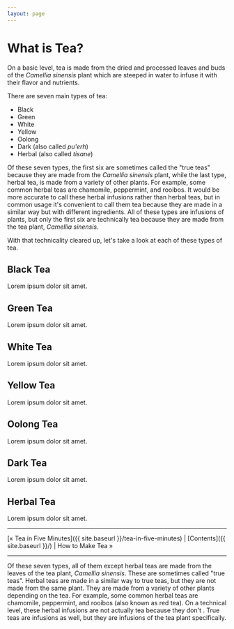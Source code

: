 ```yaml
---
layout: page
---
```


# What is Tea?

On a basic level, tea is made from the dried and processed leaves and buds of the *Camellia sinensis* plant which are steeped in water to infuse it with their flavor and nutrients.

There are seven main types of tea:

* Black
* Green
* White
* Yellow
* Oolong
* Dark (also called *pu'erh*)
* Herbal (also called *tisane*)

Of these seven types, the first six are sometimes called the "true teas" because they are made from the *Camellia sinensis* plant, while the last type, herbal tea, is made from a variety of other plants. For example, some common herbal teas are chamomile, peppermint, and rooibos. It would be more accurate to call these herbal infusions rather than herbal teas, but in common usage it's convenient to call them tea because they are made in a similar way but with different ingredients. All of these types are infusions of plants, but only the first six are technically tea because they are made from the tea plant, *Camellia sinensis*.

With that technicality cleared up, let's take a look at each of these types of tea.

## Black Tea

Lorem ipsum dolor sit amet.

## Green Tea

Lorem ipsum dolor sit amet.

## White Tea

Lorem ipsum dolor sit amet.

## Yellow Tea

Lorem ipsum dolor sit amet.

## Oolong Tea

Lorem ipsum dolor sit amet.

## Dark Tea

Lorem ipsum dolor sit amet.

## Herbal Tea

Lorem ipsum dolor sit amet.

---

[&laquo; Tea in Five Minutes]({{ site.baseurl }}/tea-in-five-minutes) |
 [Contents]({{ site.baseurl }}/) | 
 How to Make Tea &raquo;

---

Of these seven types, all of them except herbal teas are made from the leaves of the tea plant, *Camellia sinensis*. These are sometimes called "true teas". Herbal teas are made in a similar way to true teas, but they are not made from the same plant. They are made from a variety of other plants depending on the tea. For example, some common herbal teas are chamomile, peppermint, and rooibos (also known as red tea). On a technical level, these herbal infusions are not actually tea because they don't . True teas are infusions as well, but they are infusions of the tea plant specifically.
